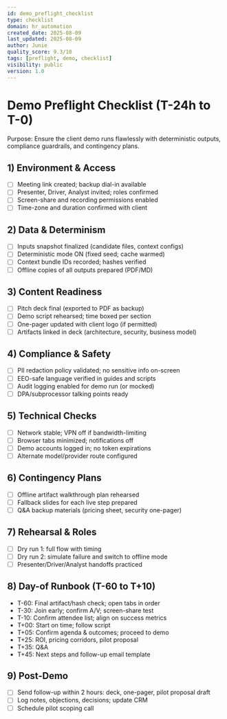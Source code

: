 ```yaml
---
id: demo_preflight_checklist
type: checklist
domain: hr_automation
created_date: 2025-08-09
last_updated: 2025-08-09
author: Junie
quality_score: 9.3/10
tags: [preflight, demo, checklist]
visibility: public
version: 1.0
---
```


# Demo Preflight Checklist (T-24h to T-0)

Purpose: Ensure the client demo runs flawlessly with deterministic outputs, compliance guardrails, and contingency plans.

## 1) Environment & Access
- [ ] Meeting link created; backup dial-in available
- [ ] Presenter, Driver, Analyst invited; roles confirmed
- [ ] Screen-share and recording permissions enabled
- [ ] Time-zone and duration confirmed with client

## 2) Data & Determinism
- [ ] Inputs snapshot finalized (candidate files, context configs)
- [ ] Deterministic mode ON (fixed seed; cache warmed)
- [ ] Context bundle IDs recorded; hashes verified
- [ ] Offline copies of all outputs prepared (PDF/MD)

## 3) Content Readiness
- [ ] Pitch deck final (exported to PDF as backup)
- [ ] Demo script rehearsed; time boxed per section
- [ ] One-pager updated with client logo (if permitted)
- [ ] Artifacts linked in deck (architecture, security, business model)

## 4) Compliance & Safety
- [ ] PII redaction policy validated; no sensitive info on-screen
- [ ] EEO-safe language verified in guides and scripts
- [ ] Audit logging enabled for demo run (or mocked)
- [ ] DPA/subprocessor talking points ready

## 5) Technical Checks
- [ ] Network stable; VPN off if bandwidth-limiting
- [ ] Browser tabs minimized; notifications off
- [ ] Demo accounts logged in; no token expirations
- [ ] Alternate model/provider route configured

## 6) Contingency Plans
- [ ] Offline artifact walkthrough plan rehearsed
- [ ] Fallback slides for each live step prepared
- [ ] Q&A backup materials (pricing sheet, security one-pager)

## 7) Rehearsal & Roles
- [ ] Dry run 1: full flow with timing
- [ ] Dry run 2: simulate failure and switch to offline mode
- [ ] Presenter/Driver/Analyst handoffs practiced

## 8) Day-of Runbook (T-60 to T+10)
- T-60: Final artifact/hash check; open tabs in order
- T-30: Join early; confirm A/V; screen-share test
- T-10: Confirm attendee list; align on success metrics
- T+00: Start on time; follow script
- T+05: Confirm agenda & outcomes; proceed to demo
- T+25: ROI, pricing corridors, pilot proposal
- T+35: Q&A
- T+45: Next steps and follow-up email template

## 9) Post-Demo
- [ ] Send follow-up within 2 hours: deck, one-pager, pilot proposal draft
- [ ] Log notes, objections, decisions; update CRM
- [ ] Schedule pilot scoping call
